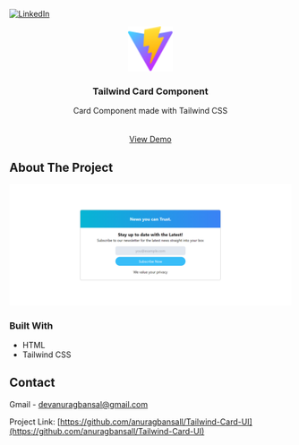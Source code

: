 [![LinkedIn][linkedin-shield]][linkedin-url]

<div align="center">
  <a href="https://tailwind-card-ui.vercel.app/">
    <img src="./assets/vite.svg" alt="Logo" width="80" height="80">
  </a>
<h3 align="center">Tailwind Card Component</h3>

  <p align="center">
    Card Component made with Tailwind CSS
    <br />
    <br />
    <br />
    <a href="https://tailwind-card-ui.vercel.app/">View Demo</a>
  </p>
</div>

<!-- ABOUT THE PROJECT -->
## About The Project

[![Product Name Screen Shot][product-screenshot]](https://tailwind-card-ui.vercel.app/)


### Built With

* HTML
* Tailwind CSS


<!-- CONTACT -->
## Contact

Gmail - devanuragbansal@gmail.com

Project Link: [https://github.com/anuragbansall/Tailwind-Card-UI](https://github.com/anuragbansall/Tailwind-Card-UI)


<!-- MARKDOWN LINKS & IMAGES -->
[linkedin-shield]: https://img.shields.io/badge/-LinkedIn-black.svg?style=for-the-badge&logo=linkedin&colorB=555
[linkedin-url]: https://linkedin.com/in/anuragbansall
[product-screenshot]: ./assets/tailwind-card-component.png
